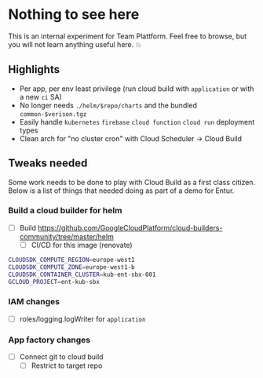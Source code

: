 # Nothing to see here

This is an internal experiment for Team Plattform.
Feel free to browse, but you will not learn anything useful here. :boom:

## Highlights

* Per app, per env least privilege (run cloud build with `application` or with a new `ci` SA)
* No longer needs `./helm/$repo/charts` and the bundled `common-$verison.tgz`
* Easily handle `kubernetes` `firebase` `cloud function` `cloud run` deployment types
* Clean arch for "no cluster cron" with Cloud Scheduler -> Cloud Build


## Tweaks needed

Some work needs to be done to play with Cloud Build as a first class citizen.
Below is a list of things that needed doing as part of a demo for Entur.

### Build a cloud builder for helm

- [ ] Build https://github.com/GoogleCloudPlatform/cloud-builders-community/tree/master/helm
  - [ ] CI/CD for this image (renovate)

```sh
CLOUDSDK_COMPUTE_REGION=europe-west1
CLOUDSDK_COMPUTE_ZONE=europe-west1-b
CLOUDSDK_CONTAINER_CLUSTER=kub-ent-sbx-001
GCLOUD_PROJECT=ent-kub-sbx
```
### IAM changes

- [ ] roles/logging.logWriter for `application`

### App factory changes

- [ ] Connect git to cloud build
  - [ ] Restrict to target repo
